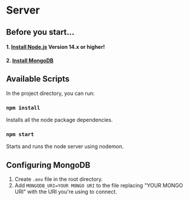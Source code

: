 # Server

## Before you start...

#### 1. [Install Node.js](https://nodejs.org/en/download/) **Version 14.x or higher!**
#### 2. [Install MongoDB](https://docs.mongodb.com/manual/installation/)

## Available Scripts

In the project directory, you can run:

### `npm install`

Installs all the node package dependencies.

### `npm start`

Starts and runs the node server using nodemon.

## Configuring MongoDB

1. Create `.env` file in the root directory.
2. Add `MONGODB_URI=YOUR MONGO URI` to the file replacing "YOUR MONGO URI" with the URI you're using to connect.

